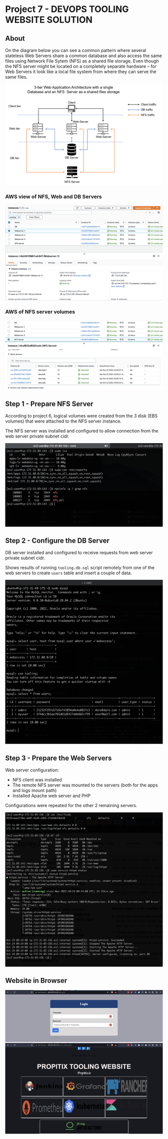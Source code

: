 # Project 7 - DEVOPS TOOLING WEBSITE SOLUTION

## About
On the diagram below you can see a common pattern where several stateless Web Servers share a common database and also access the same files using Network File Sytem (NFS) as a shared file storage. Even though the NFS server might be located on a completely separate hardware – for Web Servers it look like a local file system from where they can serve the same files.

![](./Tooling-Website-Infrastructure.png)


### AWS view of NFS, Web and DB Servers

![](./aws-view.png)


### AWS of NFS server volumes
![](./nfs-server-volumes.png)


## Step 1 - Prepare NFS Server

According to project 6, logical volumes were created from the 3 disk (EBS volumes) that were attached to the NFS server instance.  

The NFS server was installed and configured to allow connection from the web server private subnet cidr.


![](./step-1.png)


## Step 2 - Configure the DB Server

DB server installed and configured to receive requests from web server private subnet cidr.

Shows results of running `tooling.db.sql` script remotely from one of the web servers to create `users` table and insert a couple of data.


![](./db-setup.png)


## Step 3 - Prepare the Web Servers

Web server configuration:
- NFS client was installed
- The remote NFS server was mounted to the servers (both for the apps and logs mount path)
- Installed Apache web server and PHP

Configurations were repeated for the other 2 remaining servers.


![](./web-server-setup.png)


## Website in Browser

![](./server-login.png)
![](./tooling-site.png)
